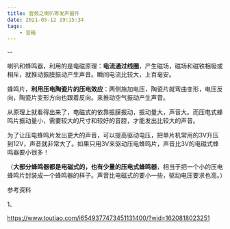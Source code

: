 ```yaml
---
title: 音频之喇叭等发声器件
date: 2021-05-12 19:15:34
tags:
	- 音箱
---
```


--

喇叭和蜂鸣器，利用的是电磁原理：**电流通过线圈**，产生磁场，磁场和磁铁相吸或相斥，就推动振膜振动产生声音。瞬间电流比较大，上百毫安。

蜂鸣片，**利用压电陶瓷片的压电效应**：两侧施加电压，陶瓷片就弯曲变形，电压反向，陶瓷片变形方向也跟着反向。来推动空气振动产生声音。

从原理上就看得出来了，电磁式的依靠振膜振动，振动量大，声音大。而压电式蜂鸣片振动量小，需要较大的尺寸和较好的音腔，才能发出比较大的声音。

为了让压电蜂鸣片发出更大的声音，可以提高驱动电压，把单片机常用的3V升压到12V，声音就非常大了。如果只用3V来驱动压电蜂鸣片，声音比3V的电磁式蜂鸣器要小很多！

（**大部分蜂鸣器都是电磁式的，也有少量的压电式蜂鸣器**，相当于把一个小的压电蜂鸣片封装成一个蜂鸣器的样子。声音比电磁式的要小一些，驱动电压要求也高。）



参考资料

1、

https://www.toutiao.com/i6549377473451131400/?wid=1620818023251